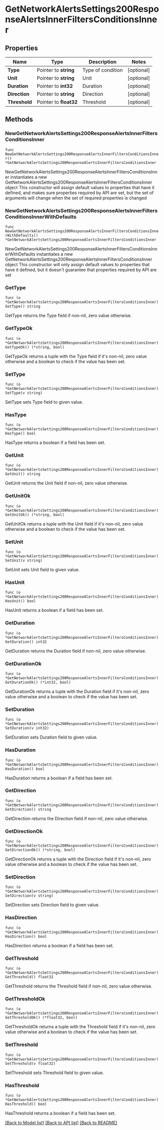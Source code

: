 # GetNetworkAlertsSettings200ResponseAlertsInnerFiltersConditionsInner

## Properties

Name | Type | Description | Notes
------------ | ------------- | ------------- | -------------
**Type** | Pointer to **string** | Type of condition | [optional] 
**Unit** | Pointer to **string** | Unit | [optional] 
**Duration** | Pointer to **int32** | Duration | [optional] 
**Direction** | Pointer to **string** | Direction | [optional] 
**Threshold** | Pointer to **float32** | Threshold | [optional] 

## Methods

### NewGetNetworkAlertsSettings200ResponseAlertsInnerFiltersConditionsInner

`func NewGetNetworkAlertsSettings200ResponseAlertsInnerFiltersConditionsInner() *GetNetworkAlertsSettings200ResponseAlertsInnerFiltersConditionsInner`

NewGetNetworkAlertsSettings200ResponseAlertsInnerFiltersConditionsInner instantiates a new GetNetworkAlertsSettings200ResponseAlertsInnerFiltersConditionsInner object
This constructor will assign default values to properties that have it defined,
and makes sure properties required by API are set, but the set of arguments
will change when the set of required properties is changed

### NewGetNetworkAlertsSettings200ResponseAlertsInnerFiltersConditionsInnerWithDefaults

`func NewGetNetworkAlertsSettings200ResponseAlertsInnerFiltersConditionsInnerWithDefaults() *GetNetworkAlertsSettings200ResponseAlertsInnerFiltersConditionsInner`

NewGetNetworkAlertsSettings200ResponseAlertsInnerFiltersConditionsInnerWithDefaults instantiates a new GetNetworkAlertsSettings200ResponseAlertsInnerFiltersConditionsInner object
This constructor will only assign default values to properties that have it defined,
but it doesn't guarantee that properties required by API are set

### GetType

`func (o *GetNetworkAlertsSettings200ResponseAlertsInnerFiltersConditionsInner) GetType() string`

GetType returns the Type field if non-nil, zero value otherwise.

### GetTypeOk

`func (o *GetNetworkAlertsSettings200ResponseAlertsInnerFiltersConditionsInner) GetTypeOk() (*string, bool)`

GetTypeOk returns a tuple with the Type field if it's non-nil, zero value otherwise
and a boolean to check if the value has been set.

### SetType

`func (o *GetNetworkAlertsSettings200ResponseAlertsInnerFiltersConditionsInner) SetType(v string)`

SetType sets Type field to given value.

### HasType

`func (o *GetNetworkAlertsSettings200ResponseAlertsInnerFiltersConditionsInner) HasType() bool`

HasType returns a boolean if a field has been set.

### GetUnit

`func (o *GetNetworkAlertsSettings200ResponseAlertsInnerFiltersConditionsInner) GetUnit() string`

GetUnit returns the Unit field if non-nil, zero value otherwise.

### GetUnitOk

`func (o *GetNetworkAlertsSettings200ResponseAlertsInnerFiltersConditionsInner) GetUnitOk() (*string, bool)`

GetUnitOk returns a tuple with the Unit field if it's non-nil, zero value otherwise
and a boolean to check if the value has been set.

### SetUnit

`func (o *GetNetworkAlertsSettings200ResponseAlertsInnerFiltersConditionsInner) SetUnit(v string)`

SetUnit sets Unit field to given value.

### HasUnit

`func (o *GetNetworkAlertsSettings200ResponseAlertsInnerFiltersConditionsInner) HasUnit() bool`

HasUnit returns a boolean if a field has been set.

### GetDuration

`func (o *GetNetworkAlertsSettings200ResponseAlertsInnerFiltersConditionsInner) GetDuration() int32`

GetDuration returns the Duration field if non-nil, zero value otherwise.

### GetDurationOk

`func (o *GetNetworkAlertsSettings200ResponseAlertsInnerFiltersConditionsInner) GetDurationOk() (*int32, bool)`

GetDurationOk returns a tuple with the Duration field if it's non-nil, zero value otherwise
and a boolean to check if the value has been set.

### SetDuration

`func (o *GetNetworkAlertsSettings200ResponseAlertsInnerFiltersConditionsInner) SetDuration(v int32)`

SetDuration sets Duration field to given value.

### HasDuration

`func (o *GetNetworkAlertsSettings200ResponseAlertsInnerFiltersConditionsInner) HasDuration() bool`

HasDuration returns a boolean if a field has been set.

### GetDirection

`func (o *GetNetworkAlertsSettings200ResponseAlertsInnerFiltersConditionsInner) GetDirection() string`

GetDirection returns the Direction field if non-nil, zero value otherwise.

### GetDirectionOk

`func (o *GetNetworkAlertsSettings200ResponseAlertsInnerFiltersConditionsInner) GetDirectionOk() (*string, bool)`

GetDirectionOk returns a tuple with the Direction field if it's non-nil, zero value otherwise
and a boolean to check if the value has been set.

### SetDirection

`func (o *GetNetworkAlertsSettings200ResponseAlertsInnerFiltersConditionsInner) SetDirection(v string)`

SetDirection sets Direction field to given value.

### HasDirection

`func (o *GetNetworkAlertsSettings200ResponseAlertsInnerFiltersConditionsInner) HasDirection() bool`

HasDirection returns a boolean if a field has been set.

### GetThreshold

`func (o *GetNetworkAlertsSettings200ResponseAlertsInnerFiltersConditionsInner) GetThreshold() float32`

GetThreshold returns the Threshold field if non-nil, zero value otherwise.

### GetThresholdOk

`func (o *GetNetworkAlertsSettings200ResponseAlertsInnerFiltersConditionsInner) GetThresholdOk() (*float32, bool)`

GetThresholdOk returns a tuple with the Threshold field if it's non-nil, zero value otherwise
and a boolean to check if the value has been set.

### SetThreshold

`func (o *GetNetworkAlertsSettings200ResponseAlertsInnerFiltersConditionsInner) SetThreshold(v float32)`

SetThreshold sets Threshold field to given value.

### HasThreshold

`func (o *GetNetworkAlertsSettings200ResponseAlertsInnerFiltersConditionsInner) HasThreshold() bool`

HasThreshold returns a boolean if a field has been set.


[[Back to Model list]](../README.md#documentation-for-models) [[Back to API list]](../README.md#documentation-for-api-endpoints) [[Back to README]](../README.md)


